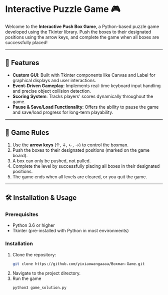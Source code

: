 # Interactive Puzzle Game 🎮

Welcome to the **Interactive Push Box Game**, a Python-based puzzle game developed using the Tkinter library. Push the boxes to their designated positions using the arrow keys, and complete the game when all boxes are successfully placed!

---

## 🚀 Features

- **Custom GUI**: Built with Tkinter components like Canvas and Label for graphical displays and user interactions.
- **Event-Driven Gameplay**: Implements real-time keyboard input handling and precise object collision detection.
- **Scoring System**: Tracks players' scores dynamically throughout the game.
- **Pause & Save/Load Functionality**: Offers the ability to pause the game and save/load progress for long-term playability.

---

## 📜 Game Rules

1. Use the **arrow keys** (↑, ↓, ←, →) to control the boxman.
2. Push the boxes to their designated positions (marked on the game board).
3. A box can only be pushed, not pulled.
4. Complete the level by successfully placing all boxes in their designated positions.
5. The game ends when all levels are cleared, or you quit the game.

---



## 🛠️ Installation & Usage

### Prerequisites
- Python 3.6 or higher
- Tkinter (pre-installed with Python in most environments)

### Installation
1. Clone the repository:
   ```bash
   git clone https://github.com/yixiaowangaaaa/Boxman-Game.git
2. Navigate to the project directory.
3. Run the game
   ```bash
   python3 game_solution.py


